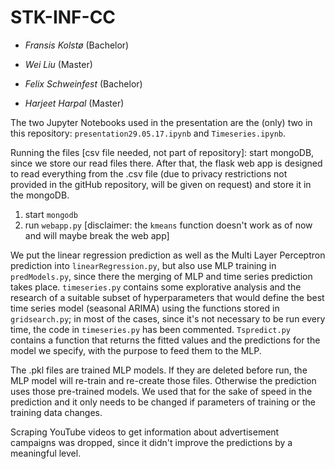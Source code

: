 # STK-INF-CC

- *Fransis Kolstø*       (Bachelor)

- *Wei Liu*              (Master)

- *Felix Schweinfest*    (Bachelor)

- *Harjeet Harpal*       (Master)


The two Jupyter Notebooks used in the presentation are the (only) two in this repository: `presentation29.05.17.ipynb` and `Timeseries.ipynb`.

Running the files [csv file needed, not part of repository]: start mongoDB, since we store our read files there. After that, the flask web app is designed to read everything from the .csv file (due to privacy restrictions not provided in the gitHub repository, will be given on request) and store it in the mongoDB.

1) start `mongodb`
2) run `webapp.py` [disclaimer: the `kmeans` function doesn't work as of now and will maybe break the web app]

We put the linear regression prediction as well as the Multi Layer Perceptron prediction into `linearRegression.py`, but also use MLP training in `predModels.py`, since there the merging of MLP and time series prediction takes place.
`timeseries.py` contains some explorative analysis and the research of a suitable subset of hyperparameters that would define the best time series model (seasonal ARIMA) using the functions stored in `gridsearch.py`; in most of the cases, since it's not necessary to be run every time, the code in `timeseries.py` has been commented.
`Tspredict.py` contains a function that returns the fitted values and the predictions for the model we specify, with the purpose to feed them to the MLP.

The .pkl files are trained MLP models. If they are deleted before run, the MLP model will re-train and re-create those files. Otherwise the prediction uses those pre-trained models. We used that for the sake of speed in the prediction and it only needs to be changed if parameters of training or the training data changes.

Scraping YouTube videos to get information about advertisement campaigns was dropped, since it didn't improve the predictions by a meaningful level.
